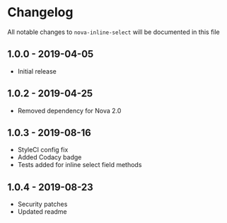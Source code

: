 # Changelog

All notable changes to `nova-inline-select` will be documented in this file

## 1.0.0 - 2019-04-05

- Initial release

## 1.0.2 - 2019-04-25

- Removed dependency for Nova 2.0

## 1.0.3 - 2019-08-16

- StyleCI config fix
- Added Codacy badge
- Tests added for inline select field methods

## 1.0.4 - 2019-08-23

- Security patches
- Updated readme
